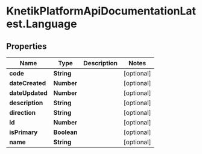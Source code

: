 # KnetikPlatformApiDocumentationLatest.Language

## Properties
Name | Type | Description | Notes
------------ | ------------- | ------------- | -------------
**code** | **String** |  | [optional] 
**dateCreated** | **Number** |  | [optional] 
**dateUpdated** | **Number** |  | [optional] 
**description** | **String** |  | [optional] 
**direction** | **String** |  | [optional] 
**id** | **Number** |  | [optional] 
**isPrimary** | **Boolean** |  | [optional] 
**name** | **String** |  | [optional] 


